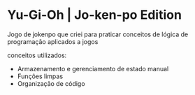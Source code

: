 # Yu-Gi-Oh | Jo-ken-po Edition

Jogo de jokenpo que criei para praticar conceitos de lógica de programação aplicados a jogos

conceitos utilizados:

- Armazenamento e gerenciamento de estado manual
- Funções limpas
- Organização de código
